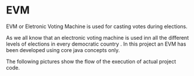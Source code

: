 # EVM
EVM or Eletronic Voting Machine is used for casting votes during elections.

As we all know that an electronic voting machine is used inn all the different levels of elections in every democratic country . In this
project an EVM has been developed using core java concepts only. 

The following pictures show the flow of the execution of actual project code.


